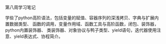 第八周学习笔记


学些了python高阶语法，包括变量的赋值、容器序列的深浅拷贝、字典与扩展内置数据类型、
函数的调用，变量作用域、函数工具与高阶函数，闭包、装饰器，python内置装饰器、
类装饰器、对象协议与鸭子类型、yield语句，迭代器使用注意、yield表达式、协程简介。

